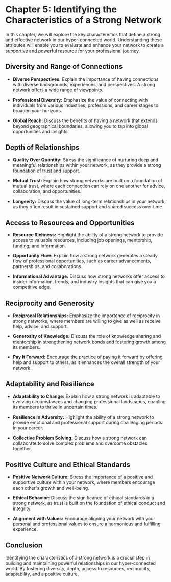 Chapter 5: Identifying the Characteristics of a Strong Network
==============================================================

In this chapter, we will explore the key characteristics that define a strong and effective network in our hyper-connected world. Understanding these attributes will enable you to evaluate and enhance your network to create a supportive and powerful resource for your professional journey.

**Diversity and Range of Connections**
--------------------------------------

* **Diverse Perspectives:** Explain the importance of having connections with diverse backgrounds, experiences, and perspectives. A strong network offers a wide range of viewpoints.

* **Professional Diversity:** Emphasize the value of connecting with individuals from various industries, professions, and career stages to broaden your horizons.

* **Global Reach:** Discuss the benefits of having a network that extends beyond geographical boundaries, allowing you to tap into global opportunities and insights.

**Depth of Relationships**
--------------------------

* **Quality Over Quantity:** Stress the significance of nurturing deep and meaningful relationships within your network, as they provide a strong foundation of trust and support.

* **Mutual Trust:** Explain how strong networks are built on a foundation of mutual trust, where each connection can rely on one another for advice, collaboration, and opportunities.

* **Longevity:** Discuss the value of long-term relationships in your network, as they often result in sustained support and shared success over time.

**Access to Resources and Opportunities**
-----------------------------------------

* **Resource Richness:** Highlight the ability of a strong network to provide access to valuable resources, including job openings, mentorship, funding, and information.

* **Opportunity Flow:** Explain how a strong network generates a steady flow of professional opportunities, such as career advancements, partnerships, and collaborations.

* **Informational Advantage:** Discuss how strong networks offer access to insider information, trends, and industry insights that can give you a competitive edge.

**Reciprocity and Generosity**
------------------------------

* **Reciprocal Relationships:** Emphasize the importance of reciprocity in strong networks, where members are willing to give as well as receive help, advice, and support.

* **Generosity of Knowledge:** Discuss the role of knowledge sharing and mentorship in strengthening network bonds and fostering growth among its members.

* **Pay It Forward:** Encourage the practice of paying it forward by offering help and support to others, as it enhances the overall strength of your network.

**Adaptability and Resilience**
-------------------------------

* **Adaptability to Change:** Explain how a strong network is adaptable to evolving circumstances and changing professional landscapes, enabling its members to thrive in uncertain times.

* **Resilience in Adversity:** Highlight the ability of a strong network to provide emotional and professional support during challenging periods in your career.

* **Collective Problem Solving:** Discuss how a strong network can collaborate to solve complex problems and overcome obstacles together.

**Positive Culture and Ethical Standards**
------------------------------------------

* **Positive Network Culture:** Stress the importance of a positive and supportive culture within your network, where members encourage each other's growth and well-being.

* **Ethical Behavior:** Discuss the significance of ethical standards in a strong network, as trust is built on the foundation of ethical conduct and integrity.

* **Alignment with Values:** Encourage aligning your network with your personal and professional values to ensure a harmonious and fulfilling experience.

**Conclusion**
--------------

Identifying the characteristics of a strong network is a crucial step in building and maintaining powerful relationships in our hyper-connected world. By fostering diversity, depth, access to resources, reciprocity, adaptability, and a positive culture,

